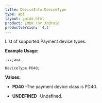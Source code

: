 ```yaml
---
title: DeviceInfo.DeviceType
type: api
layout: guide.html
product: EMDK For Android
productversion: '4.1'
---
```



List of supported Payment device types.
 
 

**Example Usage:**
	
	:::java
	
	DeviceType.PD40;
	


**Values:**

* **PD40** -The payment device class is PD40.

* **UNDEFINED** -Undefined.












